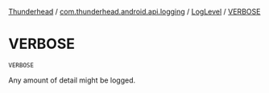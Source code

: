 [Thunderhead](../../index.md) / [com.thunderhead.android.api.logging](../index.md) / [LogLevel](index.md) / [VERBOSE](./-v-e-r-b-o-s-e.md)

# VERBOSE

`VERBOSE`

Any amount of detail might be logged.

